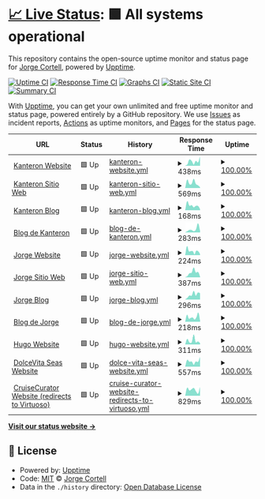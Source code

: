 # [📈 Live Status](https://jcortell.github.io/uptime): <!--live status--> **🟩 All systems operational**

This repository contains the open-source uptime monitor and status page for [Jorge Cortell](http://www.kanteron.com), powered by [Upptime](https://github.com/upptime/upptime).

[![Uptime CI](https://github.com/koj-co/upptime/workflows/Uptime%20CI/badge.svg)](https://github.com/koj-co/upptime/actions?query=workflow%3A%22Uptime+CI%22)
[![Response Time CI](https://github.com/koj-co/upptime/workflows/Response%20Time%20CI/badge.svg)](https://github.com/koj-co/upptime/actions?query=workflow%3A%22Response+Time+CI%22)
[![Graphs CI](https://github.com/koj-co/upptime/workflows/Graphs%20CI/badge.svg)](https://github.com/koj-co/upptime/actions?query=workflow%3A%22Graphs+CI%22)
[![Static Site CI](https://github.com/koj-co/upptime/workflows/Static%20Site%20CI/badge.svg)](https://github.com/koj-co/upptime/actions?query=workflow%3A%22Static+Site+CI%22)
[![Summary CI](https://github.com/koj-co/upptime/workflows/Summary%20CI/badge.svg)](https://github.com/koj-co/upptime/actions?query=workflow%3A%22Summary+CI%22)

With [Upptime](https://upptime.js.org), you can get your own unlimited and free uptime monitor and status page, powered entirely by a GitHub repository. We use [Issues](https://github.com/jcortell/uptime/issues) as incident reports, [Actions](https://github.com/jcortell/uptime/actions) as uptime monitors, and [Pages](https://jcortell.github.io/uptime) for the status page.

<!--start: status pages-->
<!-- This summary is generated by Upptime (https://github.com/upptime/upptime) -->
<!-- Do not edit this manually, your changes will be overwritten -->
<!-- prettier-ignore -->
| URL | Status | History | Response Time | Uptime |
| --- | ------ | ------- | ------------- | ------ |
| <img alt="" src="https://favicons.githubusercontent.com/www.kanteron.com" height="13"> [Kanteron Website](https://www.kanteron.com/) | 🟩 Up | [kanteron-website.yml](https://github.com/jcortell/uptime/commits/HEAD/history/kanteron-website.yml) | <details><summary><img alt="Response time graph" src="./graphs/kanteron-website/response-time-week.png" height="20"> 438ms</summary><br><a href="https://jcortell.github.io/uptime/history/kanteron-website"><img alt="Response time 676" src="https://img.shields.io/endpoint?url=https%3A%2F%2Fraw.githubusercontent.com%2Fjcortell%2Fuptime%2FHEAD%2Fapi%2Fkanteron-website%2Fresponse-time.json"></a><br><a href="https://jcortell.github.io/uptime/history/kanteron-website"><img alt="24-hour response time 133" src="https://img.shields.io/endpoint?url=https%3A%2F%2Fraw.githubusercontent.com%2Fjcortell%2Fuptime%2FHEAD%2Fapi%2Fkanteron-website%2Fresponse-time-day.json"></a><br><a href="https://jcortell.github.io/uptime/history/kanteron-website"><img alt="7-day response time 438" src="https://img.shields.io/endpoint?url=https%3A%2F%2Fraw.githubusercontent.com%2Fjcortell%2Fuptime%2FHEAD%2Fapi%2Fkanteron-website%2Fresponse-time-week.json"></a><br><a href="https://jcortell.github.io/uptime/history/kanteron-website"><img alt="30-day response time 617" src="https://img.shields.io/endpoint?url=https%3A%2F%2Fraw.githubusercontent.com%2Fjcortell%2Fuptime%2FHEAD%2Fapi%2Fkanteron-website%2Fresponse-time-month.json"></a><br><a href="https://jcortell.github.io/uptime/history/kanteron-website"><img alt="1-year response time 676" src="https://img.shields.io/endpoint?url=https%3A%2F%2Fraw.githubusercontent.com%2Fjcortell%2Fuptime%2FHEAD%2Fapi%2Fkanteron-website%2Fresponse-time-year.json"></a></details> | <details><summary><a href="https://jcortell.github.io/uptime/history/kanteron-website">100.00%</a></summary><a href="https://jcortell.github.io/uptime/history/kanteron-website"><img alt="All-time uptime 100.00%" src="https://img.shields.io/endpoint?url=https%3A%2F%2Fraw.githubusercontent.com%2Fjcortell%2Fuptime%2FHEAD%2Fapi%2Fkanteron-website%2Fuptime.json"></a><br><a href="https://jcortell.github.io/uptime/history/kanteron-website"><img alt="24-hour uptime 100.00%" src="https://img.shields.io/endpoint?url=https%3A%2F%2Fraw.githubusercontent.com%2Fjcortell%2Fuptime%2FHEAD%2Fapi%2Fkanteron-website%2Fuptime-day.json"></a><br><a href="https://jcortell.github.io/uptime/history/kanteron-website"><img alt="7-day uptime 100.00%" src="https://img.shields.io/endpoint?url=https%3A%2F%2Fraw.githubusercontent.com%2Fjcortell%2Fuptime%2FHEAD%2Fapi%2Fkanteron-website%2Fuptime-week.json"></a><br><a href="https://jcortell.github.io/uptime/history/kanteron-website"><img alt="30-day uptime 100.00%" src="https://img.shields.io/endpoint?url=https%3A%2F%2Fraw.githubusercontent.com%2Fjcortell%2Fuptime%2FHEAD%2Fapi%2Fkanteron-website%2Fuptime-month.json"></a><br><a href="https://jcortell.github.io/uptime/history/kanteron-website"><img alt="1-year uptime 100.00%" src="https://img.shields.io/endpoint?url=https%3A%2F%2Fraw.githubusercontent.com%2Fjcortell%2Fuptime%2FHEAD%2Fapi%2Fkanteron-website%2Fuptime-year.json"></a></details>
| <img alt="" src="https://favicons.githubusercontent.com/web.kanteron.com" height="13"> [Kanteron Sitio Web](https://web.kanteron.com/) | 🟩 Up | [kanteron-sitio-web.yml](https://github.com/jcortell/uptime/commits/HEAD/history/kanteron-sitio-web.yml) | <details><summary><img alt="Response time graph" src="./graphs/kanteron-sitio-web/response-time-week.png" height="20"> 569ms</summary><br><a href="https://jcortell.github.io/uptime/history/kanteron-sitio-web"><img alt="Response time 1039" src="https://img.shields.io/endpoint?url=https%3A%2F%2Fraw.githubusercontent.com%2Fjcortell%2Fuptime%2FHEAD%2Fapi%2Fkanteron-sitio-web%2Fresponse-time.json"></a><br><a href="https://jcortell.github.io/uptime/history/kanteron-sitio-web"><img alt="24-hour response time 1087" src="https://img.shields.io/endpoint?url=https%3A%2F%2Fraw.githubusercontent.com%2Fjcortell%2Fuptime%2FHEAD%2Fapi%2Fkanteron-sitio-web%2Fresponse-time-day.json"></a><br><a href="https://jcortell.github.io/uptime/history/kanteron-sitio-web"><img alt="7-day response time 569" src="https://img.shields.io/endpoint?url=https%3A%2F%2Fraw.githubusercontent.com%2Fjcortell%2Fuptime%2FHEAD%2Fapi%2Fkanteron-sitio-web%2Fresponse-time-week.json"></a><br><a href="https://jcortell.github.io/uptime/history/kanteron-sitio-web"><img alt="30-day response time 802" src="https://img.shields.io/endpoint?url=https%3A%2F%2Fraw.githubusercontent.com%2Fjcortell%2Fuptime%2FHEAD%2Fapi%2Fkanteron-sitio-web%2Fresponse-time-month.json"></a><br><a href="https://jcortell.github.io/uptime/history/kanteron-sitio-web"><img alt="1-year response time 1039" src="https://img.shields.io/endpoint?url=https%3A%2F%2Fraw.githubusercontent.com%2Fjcortell%2Fuptime%2FHEAD%2Fapi%2Fkanteron-sitio-web%2Fresponse-time-year.json"></a></details> | <details><summary><a href="https://jcortell.github.io/uptime/history/kanteron-sitio-web">100.00%</a></summary><a href="https://jcortell.github.io/uptime/history/kanteron-sitio-web"><img alt="All-time uptime 100.00%" src="https://img.shields.io/endpoint?url=https%3A%2F%2Fraw.githubusercontent.com%2Fjcortell%2Fuptime%2FHEAD%2Fapi%2Fkanteron-sitio-web%2Fuptime.json"></a><br><a href="https://jcortell.github.io/uptime/history/kanteron-sitio-web"><img alt="24-hour uptime 100.00%" src="https://img.shields.io/endpoint?url=https%3A%2F%2Fraw.githubusercontent.com%2Fjcortell%2Fuptime%2FHEAD%2Fapi%2Fkanteron-sitio-web%2Fuptime-day.json"></a><br><a href="https://jcortell.github.io/uptime/history/kanteron-sitio-web"><img alt="7-day uptime 100.00%" src="https://img.shields.io/endpoint?url=https%3A%2F%2Fraw.githubusercontent.com%2Fjcortell%2Fuptime%2FHEAD%2Fapi%2Fkanteron-sitio-web%2Fuptime-week.json"></a><br><a href="https://jcortell.github.io/uptime/history/kanteron-sitio-web"><img alt="30-day uptime 100.00%" src="https://img.shields.io/endpoint?url=https%3A%2F%2Fraw.githubusercontent.com%2Fjcortell%2Fuptime%2FHEAD%2Fapi%2Fkanteron-sitio-web%2Fuptime-month.json"></a><br><a href="https://jcortell.github.io/uptime/history/kanteron-sitio-web"><img alt="1-year uptime 100.00%" src="https://img.shields.io/endpoint?url=https%3A%2F%2Fraw.githubusercontent.com%2Fjcortell%2Fuptime%2FHEAD%2Fapi%2Fkanteron-sitio-web%2Fuptime-year.json"></a></details>
| <img alt="" src="https://favicons.githubusercontent.com/blog.kanteron.com" height="13"> [Kanteron Blog](https://blog.kanteron.com/) | 🟩 Up | [kanteron-blog.yml](https://github.com/jcortell/uptime/commits/HEAD/history/kanteron-blog.yml) | <details><summary><img alt="Response time graph" src="./graphs/kanteron-blog/response-time-week.png" height="20"> 168ms</summary><br><a href="https://jcortell.github.io/uptime/history/kanteron-blog"><img alt="Response time 300" src="https://img.shields.io/endpoint?url=https%3A%2F%2Fraw.githubusercontent.com%2Fjcortell%2Fuptime%2FHEAD%2Fapi%2Fkanteron-blog%2Fresponse-time.json"></a><br><a href="https://jcortell.github.io/uptime/history/kanteron-blog"><img alt="24-hour response time 101" src="https://img.shields.io/endpoint?url=https%3A%2F%2Fraw.githubusercontent.com%2Fjcortell%2Fuptime%2FHEAD%2Fapi%2Fkanteron-blog%2Fresponse-time-day.json"></a><br><a href="https://jcortell.github.io/uptime/history/kanteron-blog"><img alt="7-day response time 168" src="https://img.shields.io/endpoint?url=https%3A%2F%2Fraw.githubusercontent.com%2Fjcortell%2Fuptime%2FHEAD%2Fapi%2Fkanteron-blog%2Fresponse-time-week.json"></a><br><a href="https://jcortell.github.io/uptime/history/kanteron-blog"><img alt="30-day response time 249" src="https://img.shields.io/endpoint?url=https%3A%2F%2Fraw.githubusercontent.com%2Fjcortell%2Fuptime%2FHEAD%2Fapi%2Fkanteron-blog%2Fresponse-time-month.json"></a><br><a href="https://jcortell.github.io/uptime/history/kanteron-blog"><img alt="1-year response time 300" src="https://img.shields.io/endpoint?url=https%3A%2F%2Fraw.githubusercontent.com%2Fjcortell%2Fuptime%2FHEAD%2Fapi%2Fkanteron-blog%2Fresponse-time-year.json"></a></details> | <details><summary><a href="https://jcortell.github.io/uptime/history/kanteron-blog">100.00%</a></summary><a href="https://jcortell.github.io/uptime/history/kanteron-blog"><img alt="All-time uptime 100.00%" src="https://img.shields.io/endpoint?url=https%3A%2F%2Fraw.githubusercontent.com%2Fjcortell%2Fuptime%2FHEAD%2Fapi%2Fkanteron-blog%2Fuptime.json"></a><br><a href="https://jcortell.github.io/uptime/history/kanteron-blog"><img alt="24-hour uptime 100.00%" src="https://img.shields.io/endpoint?url=https%3A%2F%2Fraw.githubusercontent.com%2Fjcortell%2Fuptime%2FHEAD%2Fapi%2Fkanteron-blog%2Fuptime-day.json"></a><br><a href="https://jcortell.github.io/uptime/history/kanteron-blog"><img alt="7-day uptime 100.00%" src="https://img.shields.io/endpoint?url=https%3A%2F%2Fraw.githubusercontent.com%2Fjcortell%2Fuptime%2FHEAD%2Fapi%2Fkanteron-blog%2Fuptime-week.json"></a><br><a href="https://jcortell.github.io/uptime/history/kanteron-blog"><img alt="30-day uptime 100.00%" src="https://img.shields.io/endpoint?url=https%3A%2F%2Fraw.githubusercontent.com%2Fjcortell%2Fuptime%2FHEAD%2Fapi%2Fkanteron-blog%2Fuptime-month.json"></a><br><a href="https://jcortell.github.io/uptime/history/kanteron-blog"><img alt="1-year uptime 100.00%" src="https://img.shields.io/endpoint?url=https%3A%2F%2Fraw.githubusercontent.com%2Fjcortell%2Fuptime%2FHEAD%2Fapi%2Fkanteron-blog%2Fuptime-year.json"></a></details>
| <img alt="" src="https://favicons.githubusercontent.com/bloges.kanteron.com" height="13"> [Blog de Kanteron](https://bloges.kanteron.com/) | 🟩 Up | [blog-de-kanteron.yml](https://github.com/jcortell/uptime/commits/HEAD/history/blog-de-kanteron.yml) | <details><summary><img alt="Response time graph" src="./graphs/blog-de-kanteron/response-time-week.png" height="20"> 283ms</summary><br><a href="https://jcortell.github.io/uptime/history/blog-de-kanteron"><img alt="Response time 309" src="https://img.shields.io/endpoint?url=https%3A%2F%2Fraw.githubusercontent.com%2Fjcortell%2Fuptime%2FHEAD%2Fapi%2Fblog-de-kanteron%2Fresponse-time.json"></a><br><a href="https://jcortell.github.io/uptime/history/blog-de-kanteron"><img alt="24-hour response time 102" src="https://img.shields.io/endpoint?url=https%3A%2F%2Fraw.githubusercontent.com%2Fjcortell%2Fuptime%2FHEAD%2Fapi%2Fblog-de-kanteron%2Fresponse-time-day.json"></a><br><a href="https://jcortell.github.io/uptime/history/blog-de-kanteron"><img alt="7-day response time 283" src="https://img.shields.io/endpoint?url=https%3A%2F%2Fraw.githubusercontent.com%2Fjcortell%2Fuptime%2FHEAD%2Fapi%2Fblog-de-kanteron%2Fresponse-time-week.json"></a><br><a href="https://jcortell.github.io/uptime/history/blog-de-kanteron"><img alt="30-day response time 299" src="https://img.shields.io/endpoint?url=https%3A%2F%2Fraw.githubusercontent.com%2Fjcortell%2Fuptime%2FHEAD%2Fapi%2Fblog-de-kanteron%2Fresponse-time-month.json"></a><br><a href="https://jcortell.github.io/uptime/history/blog-de-kanteron"><img alt="1-year response time 309" src="https://img.shields.io/endpoint?url=https%3A%2F%2Fraw.githubusercontent.com%2Fjcortell%2Fuptime%2FHEAD%2Fapi%2Fblog-de-kanteron%2Fresponse-time-year.json"></a></details> | <details><summary><a href="https://jcortell.github.io/uptime/history/blog-de-kanteron">100.00%</a></summary><a href="https://jcortell.github.io/uptime/history/blog-de-kanteron"><img alt="All-time uptime 100.00%" src="https://img.shields.io/endpoint?url=https%3A%2F%2Fraw.githubusercontent.com%2Fjcortell%2Fuptime%2FHEAD%2Fapi%2Fblog-de-kanteron%2Fuptime.json"></a><br><a href="https://jcortell.github.io/uptime/history/blog-de-kanteron"><img alt="24-hour uptime 100.00%" src="https://img.shields.io/endpoint?url=https%3A%2F%2Fraw.githubusercontent.com%2Fjcortell%2Fuptime%2FHEAD%2Fapi%2Fblog-de-kanteron%2Fuptime-day.json"></a><br><a href="https://jcortell.github.io/uptime/history/blog-de-kanteron"><img alt="7-day uptime 100.00%" src="https://img.shields.io/endpoint?url=https%3A%2F%2Fraw.githubusercontent.com%2Fjcortell%2Fuptime%2FHEAD%2Fapi%2Fblog-de-kanteron%2Fuptime-week.json"></a><br><a href="https://jcortell.github.io/uptime/history/blog-de-kanteron"><img alt="30-day uptime 100.00%" src="https://img.shields.io/endpoint?url=https%3A%2F%2Fraw.githubusercontent.com%2Fjcortell%2Fuptime%2FHEAD%2Fapi%2Fblog-de-kanteron%2Fuptime-month.json"></a><br><a href="https://jcortell.github.io/uptime/history/blog-de-kanteron"><img alt="1-year uptime 100.00%" src="https://img.shields.io/endpoint?url=https%3A%2F%2Fraw.githubusercontent.com%2Fjcortell%2Fuptime%2FHEAD%2Fapi%2Fblog-de-kanteron%2Fuptime-year.json"></a></details>
| <img alt="" src="https://favicons.githubusercontent.com/jorge.cortell.net" height="13"> [Jorge Website](https://jorge.cortell.net/) | 🟩 Up | [jorge-website.yml](https://github.com/jcortell/uptime/commits/HEAD/history/jorge-website.yml) | <details><summary><img alt="Response time graph" src="./graphs/jorge-website/response-time-week.png" height="20"> 224ms</summary><br><a href="https://jcortell.github.io/uptime/history/jorge-website"><img alt="Response time 461" src="https://img.shields.io/endpoint?url=https%3A%2F%2Fraw.githubusercontent.com%2Fjcortell%2Fuptime%2FHEAD%2Fapi%2Fjorge-website%2Fresponse-time.json"></a><br><a href="https://jcortell.github.io/uptime/history/jorge-website"><img alt="24-hour response time 101" src="https://img.shields.io/endpoint?url=https%3A%2F%2Fraw.githubusercontent.com%2Fjcortell%2Fuptime%2FHEAD%2Fapi%2Fjorge-website%2Fresponse-time-day.json"></a><br><a href="https://jcortell.github.io/uptime/history/jorge-website"><img alt="7-day response time 224" src="https://img.shields.io/endpoint?url=https%3A%2F%2Fraw.githubusercontent.com%2Fjcortell%2Fuptime%2FHEAD%2Fapi%2Fjorge-website%2Fresponse-time-week.json"></a><br><a href="https://jcortell.github.io/uptime/history/jorge-website"><img alt="30-day response time 442" src="https://img.shields.io/endpoint?url=https%3A%2F%2Fraw.githubusercontent.com%2Fjcortell%2Fuptime%2FHEAD%2Fapi%2Fjorge-website%2Fresponse-time-month.json"></a><br><a href="https://jcortell.github.io/uptime/history/jorge-website"><img alt="1-year response time 461" src="https://img.shields.io/endpoint?url=https%3A%2F%2Fraw.githubusercontent.com%2Fjcortell%2Fuptime%2FHEAD%2Fapi%2Fjorge-website%2Fresponse-time-year.json"></a></details> | <details><summary><a href="https://jcortell.github.io/uptime/history/jorge-website">100.00%</a></summary><a href="https://jcortell.github.io/uptime/history/jorge-website"><img alt="All-time uptime 99.97%" src="https://img.shields.io/endpoint?url=https%3A%2F%2Fraw.githubusercontent.com%2Fjcortell%2Fuptime%2FHEAD%2Fapi%2Fjorge-website%2Fuptime.json"></a><br><a href="https://jcortell.github.io/uptime/history/jorge-website"><img alt="24-hour uptime 100.00%" src="https://img.shields.io/endpoint?url=https%3A%2F%2Fraw.githubusercontent.com%2Fjcortell%2Fuptime%2FHEAD%2Fapi%2Fjorge-website%2Fuptime-day.json"></a><br><a href="https://jcortell.github.io/uptime/history/jorge-website"><img alt="7-day uptime 100.00%" src="https://img.shields.io/endpoint?url=https%3A%2F%2Fraw.githubusercontent.com%2Fjcortell%2Fuptime%2FHEAD%2Fapi%2Fjorge-website%2Fuptime-week.json"></a><br><a href="https://jcortell.github.io/uptime/history/jorge-website"><img alt="30-day uptime 100.00%" src="https://img.shields.io/endpoint?url=https%3A%2F%2Fraw.githubusercontent.com%2Fjcortell%2Fuptime%2FHEAD%2Fapi%2Fjorge-website%2Fuptime-month.json"></a><br><a href="https://jcortell.github.io/uptime/history/jorge-website"><img alt="1-year uptime 99.97%" src="https://img.shields.io/endpoint?url=https%3A%2F%2Fraw.githubusercontent.com%2Fjcortell%2Fuptime%2FHEAD%2Fapi%2Fjorge-website%2Fuptime-year.json"></a></details>
| <img alt="" src="https://favicons.githubusercontent.com/web.cortell.net" height="13"> [Jorge Sitio Web](https://web.cortell.net/) | 🟩 Up | [jorge-sitio-web.yml](https://github.com/jcortell/uptime/commits/HEAD/history/jorge-sitio-web.yml) | <details><summary><img alt="Response time graph" src="./graphs/jorge-sitio-web/response-time-week.png" height="20"> 387ms</summary><br><a href="https://jcortell.github.io/uptime/history/jorge-sitio-web"><img alt="Response time 488" src="https://img.shields.io/endpoint?url=https%3A%2F%2Fraw.githubusercontent.com%2Fjcortell%2Fuptime%2FHEAD%2Fapi%2Fjorge-sitio-web%2Fresponse-time.json"></a><br><a href="https://jcortell.github.io/uptime/history/jorge-sitio-web"><img alt="24-hour response time 686" src="https://img.shields.io/endpoint?url=https%3A%2F%2Fraw.githubusercontent.com%2Fjcortell%2Fuptime%2FHEAD%2Fapi%2Fjorge-sitio-web%2Fresponse-time-day.json"></a><br><a href="https://jcortell.github.io/uptime/history/jorge-sitio-web"><img alt="7-day response time 387" src="https://img.shields.io/endpoint?url=https%3A%2F%2Fraw.githubusercontent.com%2Fjcortell%2Fuptime%2FHEAD%2Fapi%2Fjorge-sitio-web%2Fresponse-time-week.json"></a><br><a href="https://jcortell.github.io/uptime/history/jorge-sitio-web"><img alt="30-day response time 506" src="https://img.shields.io/endpoint?url=https%3A%2F%2Fraw.githubusercontent.com%2Fjcortell%2Fuptime%2FHEAD%2Fapi%2Fjorge-sitio-web%2Fresponse-time-month.json"></a><br><a href="https://jcortell.github.io/uptime/history/jorge-sitio-web"><img alt="1-year response time 488" src="https://img.shields.io/endpoint?url=https%3A%2F%2Fraw.githubusercontent.com%2Fjcortell%2Fuptime%2FHEAD%2Fapi%2Fjorge-sitio-web%2Fresponse-time-year.json"></a></details> | <details><summary><a href="https://jcortell.github.io/uptime/history/jorge-sitio-web">100.00%</a></summary><a href="https://jcortell.github.io/uptime/history/jorge-sitio-web"><img alt="All-time uptime 100.00%" src="https://img.shields.io/endpoint?url=https%3A%2F%2Fraw.githubusercontent.com%2Fjcortell%2Fuptime%2FHEAD%2Fapi%2Fjorge-sitio-web%2Fuptime.json"></a><br><a href="https://jcortell.github.io/uptime/history/jorge-sitio-web"><img alt="24-hour uptime 100.00%" src="https://img.shields.io/endpoint?url=https%3A%2F%2Fraw.githubusercontent.com%2Fjcortell%2Fuptime%2FHEAD%2Fapi%2Fjorge-sitio-web%2Fuptime-day.json"></a><br><a href="https://jcortell.github.io/uptime/history/jorge-sitio-web"><img alt="7-day uptime 100.00%" src="https://img.shields.io/endpoint?url=https%3A%2F%2Fraw.githubusercontent.com%2Fjcortell%2Fuptime%2FHEAD%2Fapi%2Fjorge-sitio-web%2Fuptime-week.json"></a><br><a href="https://jcortell.github.io/uptime/history/jorge-sitio-web"><img alt="30-day uptime 100.00%" src="https://img.shields.io/endpoint?url=https%3A%2F%2Fraw.githubusercontent.com%2Fjcortell%2Fuptime%2FHEAD%2Fapi%2Fjorge-sitio-web%2Fuptime-month.json"></a><br><a href="https://jcortell.github.io/uptime/history/jorge-sitio-web"><img alt="1-year uptime 100.00%" src="https://img.shields.io/endpoint?url=https%3A%2F%2Fraw.githubusercontent.com%2Fjcortell%2Fuptime%2FHEAD%2Fapi%2Fjorge-sitio-web%2Fuptime-year.json"></a></details>
| <img alt="" src="https://favicons.githubusercontent.com/blog.cortell.net" height="13"> [Jorge Blog](https://blog.cortell.net/) | 🟩 Up | [jorge-blog.yml](https://github.com/jcortell/uptime/commits/HEAD/history/jorge-blog.yml) | <details><summary><img alt="Response time graph" src="./graphs/jorge-blog/response-time-week.png" height="20"> 296ms</summary><br><a href="https://jcortell.github.io/uptime/history/jorge-blog"><img alt="Response time 313" src="https://img.shields.io/endpoint?url=https%3A%2F%2Fraw.githubusercontent.com%2Fjcortell%2Fuptime%2FHEAD%2Fapi%2Fjorge-blog%2Fresponse-time.json"></a><br><a href="https://jcortell.github.io/uptime/history/jorge-blog"><img alt="24-hour response time 71" src="https://img.shields.io/endpoint?url=https%3A%2F%2Fraw.githubusercontent.com%2Fjcortell%2Fuptime%2FHEAD%2Fapi%2Fjorge-blog%2Fresponse-time-day.json"></a><br><a href="https://jcortell.github.io/uptime/history/jorge-blog"><img alt="7-day response time 296" src="https://img.shields.io/endpoint?url=https%3A%2F%2Fraw.githubusercontent.com%2Fjcortell%2Fuptime%2FHEAD%2Fapi%2Fjorge-blog%2Fresponse-time-week.json"></a><br><a href="https://jcortell.github.io/uptime/history/jorge-blog"><img alt="30-day response time 306" src="https://img.shields.io/endpoint?url=https%3A%2F%2Fraw.githubusercontent.com%2Fjcortell%2Fuptime%2FHEAD%2Fapi%2Fjorge-blog%2Fresponse-time-month.json"></a><br><a href="https://jcortell.github.io/uptime/history/jorge-blog"><img alt="1-year response time 313" src="https://img.shields.io/endpoint?url=https%3A%2F%2Fraw.githubusercontent.com%2Fjcortell%2Fuptime%2FHEAD%2Fapi%2Fjorge-blog%2Fresponse-time-year.json"></a></details> | <details><summary><a href="https://jcortell.github.io/uptime/history/jorge-blog">100.00%</a></summary><a href="https://jcortell.github.io/uptime/history/jorge-blog"><img alt="All-time uptime 100.00%" src="https://img.shields.io/endpoint?url=https%3A%2F%2Fraw.githubusercontent.com%2Fjcortell%2Fuptime%2FHEAD%2Fapi%2Fjorge-blog%2Fuptime.json"></a><br><a href="https://jcortell.github.io/uptime/history/jorge-blog"><img alt="24-hour uptime 100.00%" src="https://img.shields.io/endpoint?url=https%3A%2F%2Fraw.githubusercontent.com%2Fjcortell%2Fuptime%2FHEAD%2Fapi%2Fjorge-blog%2Fuptime-day.json"></a><br><a href="https://jcortell.github.io/uptime/history/jorge-blog"><img alt="7-day uptime 100.00%" src="https://img.shields.io/endpoint?url=https%3A%2F%2Fraw.githubusercontent.com%2Fjcortell%2Fuptime%2FHEAD%2Fapi%2Fjorge-blog%2Fuptime-week.json"></a><br><a href="https://jcortell.github.io/uptime/history/jorge-blog"><img alt="30-day uptime 100.00%" src="https://img.shields.io/endpoint?url=https%3A%2F%2Fraw.githubusercontent.com%2Fjcortell%2Fuptime%2FHEAD%2Fapi%2Fjorge-blog%2Fuptime-month.json"></a><br><a href="https://jcortell.github.io/uptime/history/jorge-blog"><img alt="1-year uptime 100.00%" src="https://img.shields.io/endpoint?url=https%3A%2F%2Fraw.githubusercontent.com%2Fjcortell%2Fuptime%2FHEAD%2Fapi%2Fjorge-blog%2Fuptime-year.json"></a></details>
| <img alt="" src="https://favicons.githubusercontent.com/bloges.cortell.net" height="13"> [Blog de Jorge](https://bloges.cortell.net/) | 🟩 Up | [blog-de-jorge.yml](https://github.com/jcortell/uptime/commits/HEAD/history/blog-de-jorge.yml) | <details><summary><img alt="Response time graph" src="./graphs/blog-de-jorge/response-time-week.png" height="20"> 218ms</summary><br><a href="https://jcortell.github.io/uptime/history/blog-de-jorge"><img alt="Response time 300" src="https://img.shields.io/endpoint?url=https%3A%2F%2Fraw.githubusercontent.com%2Fjcortell%2Fuptime%2FHEAD%2Fapi%2Fblog-de-jorge%2Fresponse-time.json"></a><br><a href="https://jcortell.github.io/uptime/history/blog-de-jorge"><img alt="24-hour response time 128" src="https://img.shields.io/endpoint?url=https%3A%2F%2Fraw.githubusercontent.com%2Fjcortell%2Fuptime%2FHEAD%2Fapi%2Fblog-de-jorge%2Fresponse-time-day.json"></a><br><a href="https://jcortell.github.io/uptime/history/blog-de-jorge"><img alt="7-day response time 218" src="https://img.shields.io/endpoint?url=https%3A%2F%2Fraw.githubusercontent.com%2Fjcortell%2Fuptime%2FHEAD%2Fapi%2Fblog-de-jorge%2Fresponse-time-week.json"></a><br><a href="https://jcortell.github.io/uptime/history/blog-de-jorge"><img alt="30-day response time 282" src="https://img.shields.io/endpoint?url=https%3A%2F%2Fraw.githubusercontent.com%2Fjcortell%2Fuptime%2FHEAD%2Fapi%2Fblog-de-jorge%2Fresponse-time-month.json"></a><br><a href="https://jcortell.github.io/uptime/history/blog-de-jorge"><img alt="1-year response time 300" src="https://img.shields.io/endpoint?url=https%3A%2F%2Fraw.githubusercontent.com%2Fjcortell%2Fuptime%2FHEAD%2Fapi%2Fblog-de-jorge%2Fresponse-time-year.json"></a></details> | <details><summary><a href="https://jcortell.github.io/uptime/history/blog-de-jorge">100.00%</a></summary><a href="https://jcortell.github.io/uptime/history/blog-de-jorge"><img alt="All-time uptime 99.97%" src="https://img.shields.io/endpoint?url=https%3A%2F%2Fraw.githubusercontent.com%2Fjcortell%2Fuptime%2FHEAD%2Fapi%2Fblog-de-jorge%2Fuptime.json"></a><br><a href="https://jcortell.github.io/uptime/history/blog-de-jorge"><img alt="24-hour uptime 100.00%" src="https://img.shields.io/endpoint?url=https%3A%2F%2Fraw.githubusercontent.com%2Fjcortell%2Fuptime%2FHEAD%2Fapi%2Fblog-de-jorge%2Fuptime-day.json"></a><br><a href="https://jcortell.github.io/uptime/history/blog-de-jorge"><img alt="7-day uptime 100.00%" src="https://img.shields.io/endpoint?url=https%3A%2F%2Fraw.githubusercontent.com%2Fjcortell%2Fuptime%2FHEAD%2Fapi%2Fblog-de-jorge%2Fuptime-week.json"></a><br><a href="https://jcortell.github.io/uptime/history/blog-de-jorge"><img alt="30-day uptime 100.00%" src="https://img.shields.io/endpoint?url=https%3A%2F%2Fraw.githubusercontent.com%2Fjcortell%2Fuptime%2FHEAD%2Fapi%2Fblog-de-jorge%2Fuptime-month.json"></a><br><a href="https://jcortell.github.io/uptime/history/blog-de-jorge"><img alt="1-year uptime 99.97%" src="https://img.shields.io/endpoint?url=https%3A%2F%2Fraw.githubusercontent.com%2Fjcortell%2Fuptime%2FHEAD%2Fapi%2Fblog-de-jorge%2Fuptime-year.json"></a></details>
| <img alt="" src="https://favicons.githubusercontent.com/hugo.cortell.net" height="13"> [Hugo Website](https://hugo.cortell.net/) | 🟩 Up | [hugo-website.yml](https://github.com/jcortell/uptime/commits/HEAD/history/hugo-website.yml) | <details><summary><img alt="Response time graph" src="./graphs/hugo-website/response-time-week.png" height="20"> 311ms</summary><br><a href="https://jcortell.github.io/uptime/history/hugo-website"><img alt="Response time 316" src="https://img.shields.io/endpoint?url=https%3A%2F%2Fraw.githubusercontent.com%2Fjcortell%2Fuptime%2FHEAD%2Fapi%2Fhugo-website%2Fresponse-time.json"></a><br><a href="https://jcortell.github.io/uptime/history/hugo-website"><img alt="24-hour response time 416" src="https://img.shields.io/endpoint?url=https%3A%2F%2Fraw.githubusercontent.com%2Fjcortell%2Fuptime%2FHEAD%2Fapi%2Fhugo-website%2Fresponse-time-day.json"></a><br><a href="https://jcortell.github.io/uptime/history/hugo-website"><img alt="7-day response time 311" src="https://img.shields.io/endpoint?url=https%3A%2F%2Fraw.githubusercontent.com%2Fjcortell%2Fuptime%2FHEAD%2Fapi%2Fhugo-website%2Fresponse-time-week.json"></a><br><a href="https://jcortell.github.io/uptime/history/hugo-website"><img alt="30-day response time 329" src="https://img.shields.io/endpoint?url=https%3A%2F%2Fraw.githubusercontent.com%2Fjcortell%2Fuptime%2FHEAD%2Fapi%2Fhugo-website%2Fresponse-time-month.json"></a><br><a href="https://jcortell.github.io/uptime/history/hugo-website"><img alt="1-year response time 316" src="https://img.shields.io/endpoint?url=https%3A%2F%2Fraw.githubusercontent.com%2Fjcortell%2Fuptime%2FHEAD%2Fapi%2Fhugo-website%2Fresponse-time-year.json"></a></details> | <details><summary><a href="https://jcortell.github.io/uptime/history/hugo-website">100.00%</a></summary><a href="https://jcortell.github.io/uptime/history/hugo-website"><img alt="All-time uptime 100.00%" src="https://img.shields.io/endpoint?url=https%3A%2F%2Fraw.githubusercontent.com%2Fjcortell%2Fuptime%2FHEAD%2Fapi%2Fhugo-website%2Fuptime.json"></a><br><a href="https://jcortell.github.io/uptime/history/hugo-website"><img alt="24-hour uptime 100.00%" src="https://img.shields.io/endpoint?url=https%3A%2F%2Fraw.githubusercontent.com%2Fjcortell%2Fuptime%2FHEAD%2Fapi%2Fhugo-website%2Fuptime-day.json"></a><br><a href="https://jcortell.github.io/uptime/history/hugo-website"><img alt="7-day uptime 100.00%" src="https://img.shields.io/endpoint?url=https%3A%2F%2Fraw.githubusercontent.com%2Fjcortell%2Fuptime%2FHEAD%2Fapi%2Fhugo-website%2Fuptime-week.json"></a><br><a href="https://jcortell.github.io/uptime/history/hugo-website"><img alt="30-day uptime 100.00%" src="https://img.shields.io/endpoint?url=https%3A%2F%2Fraw.githubusercontent.com%2Fjcortell%2Fuptime%2FHEAD%2Fapi%2Fhugo-website%2Fuptime-month.json"></a><br><a href="https://jcortell.github.io/uptime/history/hugo-website"><img alt="1-year uptime 100.00%" src="https://img.shields.io/endpoint?url=https%3A%2F%2Fraw.githubusercontent.com%2Fjcortell%2Fuptime%2FHEAD%2Fapi%2Fhugo-website%2Fuptime-year.json"></a></details>
| <img alt="" src="https://favicons.githubusercontent.com/www.dolcevitaseas.com" height="13"> [DolceVita Seas Website](https://www.dolcevitaseas.com/) | 🟩 Up | [dolce-vita-seas-website.yml](https://github.com/jcortell/uptime/commits/HEAD/history/dolce-vita-seas-website.yml) | <details><summary><img alt="Response time graph" src="./graphs/dolce-vita-seas-website/response-time-week.png" height="20"> 557ms</summary><br><a href="https://jcortell.github.io/uptime/history/dolce-vita-seas-website"><img alt="Response time 678" src="https://img.shields.io/endpoint?url=https%3A%2F%2Fraw.githubusercontent.com%2Fjcortell%2Fuptime%2FHEAD%2Fapi%2Fdolce-vita-seas-website%2Fresponse-time.json"></a><br><a href="https://jcortell.github.io/uptime/history/dolce-vita-seas-website"><img alt="24-hour response time 1096" src="https://img.shields.io/endpoint?url=https%3A%2F%2Fraw.githubusercontent.com%2Fjcortell%2Fuptime%2FHEAD%2Fapi%2Fdolce-vita-seas-website%2Fresponse-time-day.json"></a><br><a href="https://jcortell.github.io/uptime/history/dolce-vita-seas-website"><img alt="7-day response time 557" src="https://img.shields.io/endpoint?url=https%3A%2F%2Fraw.githubusercontent.com%2Fjcortell%2Fuptime%2FHEAD%2Fapi%2Fdolce-vita-seas-website%2Fresponse-time-week.json"></a><br><a href="https://jcortell.github.io/uptime/history/dolce-vita-seas-website"><img alt="30-day response time 682" src="https://img.shields.io/endpoint?url=https%3A%2F%2Fraw.githubusercontent.com%2Fjcortell%2Fuptime%2FHEAD%2Fapi%2Fdolce-vita-seas-website%2Fresponse-time-month.json"></a><br><a href="https://jcortell.github.io/uptime/history/dolce-vita-seas-website"><img alt="1-year response time 678" src="https://img.shields.io/endpoint?url=https%3A%2F%2Fraw.githubusercontent.com%2Fjcortell%2Fuptime%2FHEAD%2Fapi%2Fdolce-vita-seas-website%2Fresponse-time-year.json"></a></details> | <details><summary><a href="https://jcortell.github.io/uptime/history/dolce-vita-seas-website">100.00%</a></summary><a href="https://jcortell.github.io/uptime/history/dolce-vita-seas-website"><img alt="All-time uptime 99.97%" src="https://img.shields.io/endpoint?url=https%3A%2F%2Fraw.githubusercontent.com%2Fjcortell%2Fuptime%2FHEAD%2Fapi%2Fdolce-vita-seas-website%2Fuptime.json"></a><br><a href="https://jcortell.github.io/uptime/history/dolce-vita-seas-website"><img alt="24-hour uptime 100.00%" src="https://img.shields.io/endpoint?url=https%3A%2F%2Fraw.githubusercontent.com%2Fjcortell%2Fuptime%2FHEAD%2Fapi%2Fdolce-vita-seas-website%2Fuptime-day.json"></a><br><a href="https://jcortell.github.io/uptime/history/dolce-vita-seas-website"><img alt="7-day uptime 100.00%" src="https://img.shields.io/endpoint?url=https%3A%2F%2Fraw.githubusercontent.com%2Fjcortell%2Fuptime%2FHEAD%2Fapi%2Fdolce-vita-seas-website%2Fuptime-week.json"></a><br><a href="https://jcortell.github.io/uptime/history/dolce-vita-seas-website"><img alt="30-day uptime 100.00%" src="https://img.shields.io/endpoint?url=https%3A%2F%2Fraw.githubusercontent.com%2Fjcortell%2Fuptime%2FHEAD%2Fapi%2Fdolce-vita-seas-website%2Fuptime-month.json"></a><br><a href="https://jcortell.github.io/uptime/history/dolce-vita-seas-website"><img alt="1-year uptime 99.97%" src="https://img.shields.io/endpoint?url=https%3A%2F%2Fraw.githubusercontent.com%2Fjcortell%2Fuptime%2FHEAD%2Fapi%2Fdolce-vita-seas-website%2Fuptime-year.json"></a></details>
| <img alt="" src="https://favicons.githubusercontent.com/www.virtuoso.com" height="13"> [CruiseCurator Website (redirects to Virtuoso)](https://www.virtuoso.com/advisor/stepseri33810/advisors/16133810/stephanie-serino) | 🟩 Up | [cruise-curator-website-redirects-to-virtuoso.yml](https://github.com/jcortell/uptime/commits/HEAD/history/cruise-curator-website-redirects-to-virtuoso.yml) | <details><summary><img alt="Response time graph" src="./graphs/cruise-curator-website-redirects-to-virtuoso/response-time-week.png" height="20"> 829ms</summary><br><a href="https://jcortell.github.io/uptime/history/cruise-curator-website-redirects-to-virtuoso"><img alt="Response time 766" src="https://img.shields.io/endpoint?url=https%3A%2F%2Fraw.githubusercontent.com%2Fjcortell%2Fuptime%2FHEAD%2Fapi%2Fcruise-curator-website-redirects-to-virtuoso%2Fresponse-time.json"></a><br><a href="https://jcortell.github.io/uptime/history/cruise-curator-website-redirects-to-virtuoso"><img alt="24-hour response time 985" src="https://img.shields.io/endpoint?url=https%3A%2F%2Fraw.githubusercontent.com%2Fjcortell%2Fuptime%2FHEAD%2Fapi%2Fcruise-curator-website-redirects-to-virtuoso%2Fresponse-time-day.json"></a><br><a href="https://jcortell.github.io/uptime/history/cruise-curator-website-redirects-to-virtuoso"><img alt="7-day response time 829" src="https://img.shields.io/endpoint?url=https%3A%2F%2Fraw.githubusercontent.com%2Fjcortell%2Fuptime%2FHEAD%2Fapi%2Fcruise-curator-website-redirects-to-virtuoso%2Fresponse-time-week.json"></a><br><a href="https://jcortell.github.io/uptime/history/cruise-curator-website-redirects-to-virtuoso"><img alt="30-day response time 805" src="https://img.shields.io/endpoint?url=https%3A%2F%2Fraw.githubusercontent.com%2Fjcortell%2Fuptime%2FHEAD%2Fapi%2Fcruise-curator-website-redirects-to-virtuoso%2Fresponse-time-month.json"></a><br><a href="https://jcortell.github.io/uptime/history/cruise-curator-website-redirects-to-virtuoso"><img alt="1-year response time 766" src="https://img.shields.io/endpoint?url=https%3A%2F%2Fraw.githubusercontent.com%2Fjcortell%2Fuptime%2FHEAD%2Fapi%2Fcruise-curator-website-redirects-to-virtuoso%2Fresponse-time-year.json"></a></details> | <details><summary><a href="https://jcortell.github.io/uptime/history/cruise-curator-website-redirects-to-virtuoso">100.00%</a></summary><a href="https://jcortell.github.io/uptime/history/cruise-curator-website-redirects-to-virtuoso"><img alt="All-time uptime 99.97%" src="https://img.shields.io/endpoint?url=https%3A%2F%2Fraw.githubusercontent.com%2Fjcortell%2Fuptime%2FHEAD%2Fapi%2Fcruise-curator-website-redirects-to-virtuoso%2Fuptime.json"></a><br><a href="https://jcortell.github.io/uptime/history/cruise-curator-website-redirects-to-virtuoso"><img alt="24-hour uptime 100.00%" src="https://img.shields.io/endpoint?url=https%3A%2F%2Fraw.githubusercontent.com%2Fjcortell%2Fuptime%2FHEAD%2Fapi%2Fcruise-curator-website-redirects-to-virtuoso%2Fuptime-day.json"></a><br><a href="https://jcortell.github.io/uptime/history/cruise-curator-website-redirects-to-virtuoso"><img alt="7-day uptime 100.00%" src="https://img.shields.io/endpoint?url=https%3A%2F%2Fraw.githubusercontent.com%2Fjcortell%2Fuptime%2FHEAD%2Fapi%2Fcruise-curator-website-redirects-to-virtuoso%2Fuptime-week.json"></a><br><a href="https://jcortell.github.io/uptime/history/cruise-curator-website-redirects-to-virtuoso"><img alt="30-day uptime 99.95%" src="https://img.shields.io/endpoint?url=https%3A%2F%2Fraw.githubusercontent.com%2Fjcortell%2Fuptime%2FHEAD%2Fapi%2Fcruise-curator-website-redirects-to-virtuoso%2Fuptime-month.json"></a><br><a href="https://jcortell.github.io/uptime/history/cruise-curator-website-redirects-to-virtuoso"><img alt="1-year uptime 99.97%" src="https://img.shields.io/endpoint?url=https%3A%2F%2Fraw.githubusercontent.com%2Fjcortell%2Fuptime%2FHEAD%2Fapi%2Fcruise-curator-website-redirects-to-virtuoso%2Fuptime-year.json"></a></details>

<!--end: status pages-->

[**Visit our status website →**](https://jcortell.github.io/uptime)

## 📄 License

- Powered by: [Upptime](https://github.com/upptime/upptime)
- Code: [MIT](./LICENSE) © [Jorge Cortell](http://www.kanteron.com)
- Data in the `./history` directory: [Open Database License](https://opendatacommons.org/licenses/odbl/1-0/)
